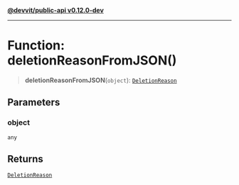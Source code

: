 [**@devvit/public-api v0.12.0-dev**](../../../../README.md)

---

# Function: deletionReasonFromJSON()

> **deletionReasonFromJSON**(`object`): [`DeletionReason`](../../../../enumerations/DeletionReason.md)

## Parameters

### object

`any`

## Returns

[`DeletionReason`](../../../../enumerations/DeletionReason.md)
